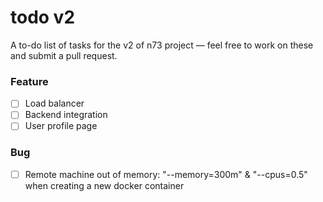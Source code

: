 # todo v2
A to-do list of tasks for the v2 of n73 project — feel free to work on these and 
submit a pull request.

### Feature
- [ ] Load balancer
- [ ] Backend integration
- [ ] User profile page

### Bug
- [ ] Remote machine out of memory: "--memory=300m" & "--cpus=0.5" when creating a new docker container
